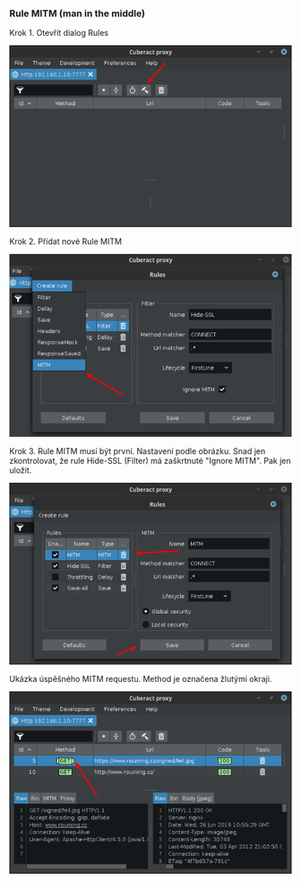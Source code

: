 ### Rule MITM (man in the middle)

Krok 1. Otevřít dialog Rules

![](https://raw.githubusercontent.com/cuberact/cuberact-proxy/master/images/rule-mitm/rule-mitm-01.png)

Krok 2. Přidat nové Rule MITM

![](https://raw.githubusercontent.com/cuberact/cuberact-proxy/master/images/rule-mitm/rule-mitm-02.png)

Krok 3. Rule MITM musí být první. Nastavení podle obrázku. Snad jen zkontrolovat, že rule Hide-SSL (Filter) má zaškrtnuté "Ignore MITM". Pak jen uložit.

![](https://raw.githubusercontent.com/cuberact/cuberact-proxy/master/images/rule-mitm/rule-mitm-03.png)

Ukázka úspěšného MITM requestu. Method je označena žlutými okraji. 

![](https://raw.githubusercontent.com/cuberact/cuberact-proxy/master/images/rule-mitm/rule-mitm-04.png)

